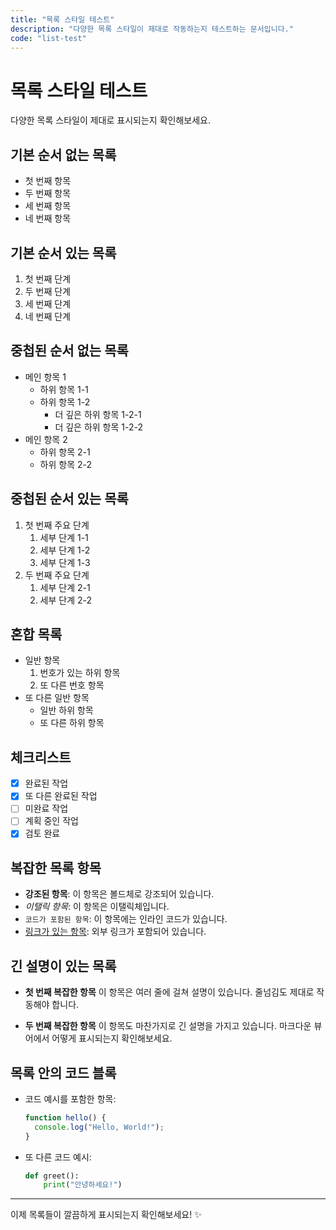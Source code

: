 ```yaml
---
title: "목록 스타일 테스트"
description: "다양한 목록 스타일이 제대로 작동하는지 테스트하는 문서입니다."
code: "list-test"
---
```


# 목록 스타일 테스트

다양한 목록 스타일이 제대로 표시되는지 확인해보세요.

## 기본 순서 없는 목록

- 첫 번째 항목
- 두 번째 항목
- 세 번째 항목
- 네 번째 항목

## 기본 순서 있는 목록

1. 첫 번째 단계
2. 두 번째 단계
3. 세 번째 단계
4. 네 번째 단계

## 중첩된 순서 없는 목록

- 메인 항목 1
  - 하위 항목 1-1
  - 하위 항목 1-2
    - 더 깊은 하위 항목 1-2-1
    - 더 깊은 하위 항목 1-2-2
- 메인 항목 2
  - 하위 항목 2-1
  - 하위 항목 2-2

## 중첩된 순서 있는 목록

1. 첫 번째 주요 단계
   1. 세부 단계 1-1
   2. 세부 단계 1-2
   3. 세부 단계 1-3
2. 두 번째 주요 단계
   1. 세부 단계 2-1
   2. 세부 단계 2-2

## 혼합 목록

- 일반 항목
  1. 번호가 있는 하위 항목
  2. 또 다른 번호 항목
- 또 다른 일반 항목
  - 일반 하위 항목
  - 또 다른 하위 항목

## 체크리스트

- [x] 완료된 작업
- [x] 또 다른 완료된 작업
- [ ] 미완료 작업
- [ ] 계획 중인 작업
- [x] 검토 완료

## 복잡한 목록 항목

- **강조된 항목**: 이 항목은 볼드체로 강조되어 있습니다.
- *이탤릭 항목*: 이 항목은 이탤릭체입니다.
- `코드가 포함된 항목`: 이 항목에는 인라인 코드가 있습니다.
- [링크가 있는 항목](https://example.com): 외부 링크가 포함되어 있습니다.

## 긴 설명이 있는 목록

- **첫 번째 복잡한 항목**
  이 항목은 여러 줄에 걸쳐 설명이 있습니다.
  줄넘김도 제대로 작동해야 합니다.
  
- **두 번째 복잡한 항목**
  이 항목도 마찬가지로 긴 설명을 가지고 있습니다.
  마크다운 뷰어에서 어떻게 표시되는지 확인해보세요.

## 목록 안의 코드 블록

- 코드 예시를 포함한 항목:
  ```javascript
  function hello() {
    console.log("Hello, World!");
  }
  ```

- 또 다른 코드 예시:
  ```python
  def greet():
      print("안녕하세요!")
  ```

---

이제 목록들이 깔끔하게 표시되는지 확인해보세요! ✨ 